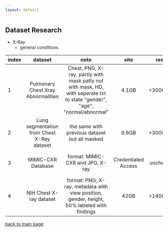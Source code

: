 ```yaml
---
layout: default
---
```


## Dataset Research
  - X-Ray
    - general conditions
  
|   index     | dataset     | note  | site | res | samples |link          |
| --------- |:----------:|:----------:|:----------:|:----------:|:----------:| -----:|
|1| Pulmonary Chest Xray Abnormalities   | Chest, PNG, X-ray, partly with mask patly not with mask, HD, with seperate txt to state "gender", "age", "normal/abnormal" |  4.1GB | >3000px |139(with mask) + 663(without mask)|[https://www.kaggle.com/kmader/pulmonary-chest-xray-abnormalities](https://www.kaggle.com/kmader/pulmonary-chest-xray-abnormalities) | 
|2| Lung segmentation from Chest X-Ray dataset   | the same with previous dataset but all masked |  9.6GB | >3000px | 346(abnormal) + 358(normal) |[https://www.kaggle.com/nikhilpandey360/chest-xray-masks-and-labels](https://www.kaggle.com/nikhilpandey360/chest-xray-masks-and-labels) | 
|3| MIMIC-CXR Database      | format: MIMIC-CXR and JPG, X-ray |  Credentialed Access | uncheck |377,110 images+ 227,835 studies|[https://physionet.org/content/mimic-cxr/2.0.0/](https://physionet.org/content/mimic-cxr/2.0.0/) | 
|4| NIH Chest X-ray dataset      | format: PNG, X-ray, metadata with view position, gender, height, 50% labeled with findings |  42GB | >1400px |100,000 images|[https://www.kaggle.com/nih-chest-xrays/data](https://www.kaggle.com/nih-chest-xrays/data) | 


[back to main page](./)

